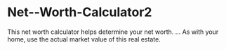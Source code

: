 # Net--Worth-Calculator2
This net worth calculator helps determine your net worth. ... As with your home, use the actual market value of this real estate.
